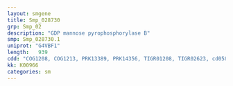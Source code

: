 ```yaml
---
layout: smgene
title: Smp_028730
grp: Smp_02
description: "GDP mannose pyrophosphorylase B"
smp: Smp_028730.1
uniprot: "G4VBF1"
length:   939
cdd: "COG1208, COG1213, PRK13389, PRK14356, TIGR01208, TIGR02623, cd05824, cd06425, cl00160, cl11394, pfam00483"
kk: K00966
categories: sm
---
```

